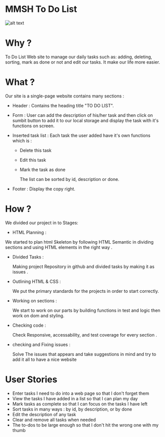 # **MMSH To Do List** 

![alt text](https://images.unsplash.com/photo-1542626991-cbc4e32524cc?ixlib=rb-1.2.1&auto=format&fit=crop&w=1000&q=80)

# **Why ?**
  To Do List Web site to manage our daily tasks such as: adding, deleting, sorting, mark as done or not and edit our tasks.
  It make our life more easier.

# **What ?**
  Our site is a single-page website contains many sections :

- Header : 
    Contains the heading title "TO DO LIST".

- Form : 
    User can add the description of his/her task and then click on sumbit button to add it to our local storage and display the task with it's functions on screen.

- Inserted task list : 
    Each task the user added have it's own functions which is : 
    - Delete this task
    - Edit this task
    - Mark the task as done

        The list can be sorted by id, description or done.

- Footer : 
    Display the copy right.

# **How ?**
We divided our project in to Stages: 

- HTML Planning :

We started to plan html Skeleton by following HTML Semantic in dividing sections and using HTML elements in the right way .

- Divided Tasks : 

    Making project Repository in github and divided tasks by making it as issues .

- Outlining HTML & CSS : 

    We put the primary standards for the projects in order to start correctly.

- Working on sections : 

    We start to work on our parts by building functions in test and logic then work on dom and styling.

- Checking code : 

    Check Responsive, accessability, and test coverage for every section .

- checking and Fixing issues :

    Solve The issues that appears and take suggestions in mind and try to add it all to have a nice website


# **User Stories**

* Enter tasks I need to do into a web page so that I don't forget them
* View the tasks I have added in a list so that I can plan my day
* Mark tasks as complete so that I can focus on the tasks I have left
* Sort tasks in many ways : by id, by description, or by done
* Edit the description of any task
* Clear and remove all tasks when needed
* The to-dos to be large enough so that I don't hit the wrong one with my thumb

